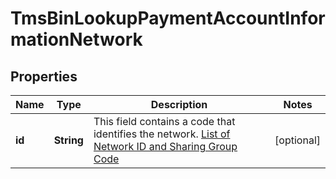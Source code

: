 
# TmsBinLookupPaymentAccountInformationNetwork

## Properties
Name | Type | Description | Notes
------------ | ------------- | ------------- | -------------
**id** | **String** | This field contains a code that identifies the network. [List of Network ID and Sharing Group Code](https://developer.visa.com/request_response_codes#network_id_and_sharing_group_code)  |  [optional]



